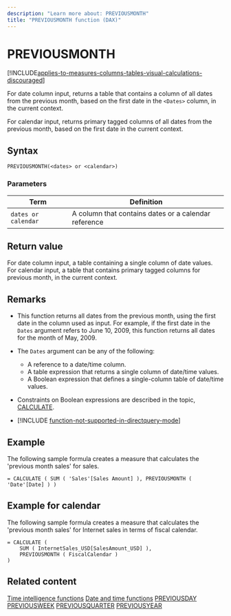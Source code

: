 ```yaml
---
description: "Learn more about: PREVIOUSMONTH"
title: "PREVIOUSMONTH function (DAX)"
---
```

# PREVIOUSMONTH

[!INCLUDE[applies-to-measures-columns-tables-visual-calculations-discouraged](includes/applies-to-measures-columns-tables-visual-calculations-discouraged.md)]

For date column input, returns a table that contains a column of all dates from the previous month, based on the first date in the `<Dates>` column, in the current context.

For calendar input, returns primary tagged columns of all dates from the previous month, based on the first date in the current context.

## Syntax

```
PREVIOUSMONTH(<dates> or <calendar>)
```

### Parameters

|Term|Definition|
|--------|--------------|
|`dates or calendar`|A column that contains dates or a calendar reference|

## Return value

For date column input, a table containing a single column of date values.  
For calendar input, a table that contains primary tagged columns for previous month, in the current context.

## Remarks

- This function returns all dates from the previous month, using the first date in the column used as input. For example, if the first date in the `Dates` argument refers to June 10, 2009, this function returns all dates for the month of May, 2009.

- The `Dates` argument can be any of the following:
  - A reference to a date/time column.
  - A table expression that returns a single column of date/time values.
  - A Boolean expression that defines a single-column table of date/time values.

- Constraints on Boolean expressions are described in the topic, [CALCULATE](calculate-function-dax.md).

- [!INCLUDE [function-not-supported-in-directquery-mode](includes/function-not-supported-in-directquery-mode.md)]

## Example

The following sample formula creates a measure that calculates the 'previous month sales' for sales.

```dax
= CALCULATE ( SUM ( 'Sales'[Sales Amount] ), PREVIOUSMONTH ( 'Date'[Date] ) )
```

## Example for calendar

The following sample formula creates a measure that calculates the 'previous month sales' for Internet sales in terms of fiscal calendar.

```dax
= CALCULATE (
    SUM ( InternetSales_USD[SalesAmount_USD] ),
    PREVIOUSMONTH ( FiscalCalendar )
)
```

## Related content

[Time intelligence functions](time-intelligence-functions-dax.md)
[Date and time functions](date-and-time-functions-dax.md)
[PREVIOUSDAY](previousday-function-dax.md)
[PREVIOUSWEEK](previousweek-function-dax.md)
[PREVIOUSQUARTER](previousquarter-function-dax.md)
[PREVIOUSYEAR](previousyear-function-dax.md)
